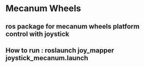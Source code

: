 # Mecanum Wheels

## ros package for mecanum wheels platform control with joystick

## How to run : roslaunch joy_mapper joystick_mecanum.launch
